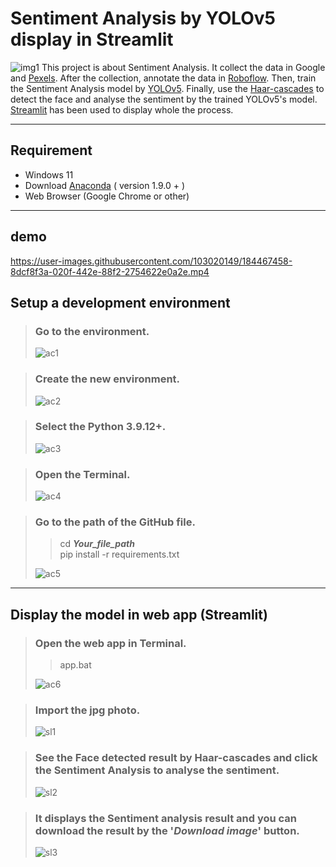 Sentiment Analysis by YOLOv5 display in Streamlit
======
![img1](/src/project_map.png)
This project is about Sentiment Analysis. It collect the data in Google and [Pexels](https://www.pexels.com/). After the collection, annotate the data in [Roboflow](https://app.roboflow.com/). Then, train the Sentiment Analysis model by [YOLOv5](https://github.com/ultralytics/yolov5). Finally, use the [Haar-cascades](https://github.com/opencv/opencv/tree/master/data/haarcascades) to detect the face and analyse the sentiment by the trained YOLOv5's model. [Streamlit](https://streamlit.io/) has been used to display whole the process.   
______ 

Requirement
------
+ Windows 11
+ Download [Anaconda](https://www.anaconda.com/) ( version 1.9.0 + )
+ Web Browser (Google Chrome or other)  
______

## demo

https://user-images.githubusercontent.com/103020149/184467458-8dcf8f3a-020f-442e-88f2-2754622e0a2e.mp4

Setup a development environment
------
> ### Go to the environment.  
> ![ac1](/src/anaconda_1.jpg)

> ### Create the new environment.  
> ![ac2](/src/anaconda_2.jpg)

> ### Select the Python 3.9.12+.  
> ![ac3](/src/anaconda_3.jpg)

> ### Open the Terminal.  
> ![ac4](/src/anaconda_4.jpg)

> ### Go to the path of the GitHub file.
>> cd ***Your_file_path***  
>> pip install -r requirements.txt  
>
> ![ac5](/src/anaconda_5.jpg)
  

______
Display the model in web app (Streamlit)
------
> ### Open the web app in Terminal.
>> app.bat
>
> ![ac6](/src/anaconda_6.jpg)  

> ### Import the jpg photo.  
> ![sl1](/src/streamlit_1.jpg)  

> ### See the Face detected result by Haar-cascades and click the Sentiment Analysis to analyse the sentiment.  
> ![sl2](/src/streamlit_2.jpg)  

> ### It displays the Sentiment analysis result and you can download the result by the '***Download image***' button.  
> ![sl3](/src/streamlit_3.jpg)  

